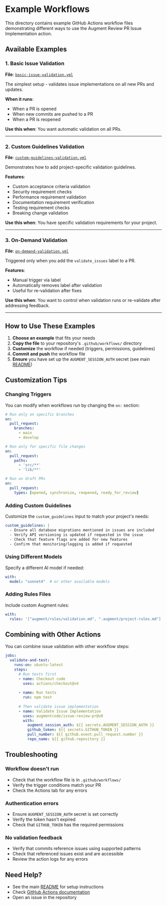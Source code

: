 # Example Workflows

This directory contains example GitHub Actions workflow files demonstrating different ways to use the Augment Review PR Issue Implementation action.

## Available Examples

### 1. Basic Issue Validation
**File**: [`basic-issue-validation.yml`](./basic-issue-validation.yml)

The simplest setup - validates issue implementations on all new PRs and updates.

**When it runs**:
- When a PR is opened
- When new commits are pushed to a PR
- When a PR is reopened

**Use this when**: You want automatic validation on all PRs.

---

### 2. Custom Guidelines Validation
**File**: [`custom-guidelines-validation.yml`](./custom-guidelines-validation.yml)

Demonstrates how to add project-specific validation guidelines.

**Features**:
- Custom acceptance criteria validation
- Security requirement checks
- Performance requirement validation
- Documentation requirement verification
- Testing requirement checks
- Breaking change validation

**Use this when**: You have specific validation requirements for your project.

---

### 3. On-Demand Validation
**File**: [`on-demand-validation.yml`](./on-demand-validation.yml)

Triggered only when you add the `validate_issues` label to a PR.

**Features**:
- Manual trigger via label
- Automatically removes label after validation
- Useful for re-validation after fixes

**Use this when**: You want to control when validation runs or re-validate after addressing feedback.

---

## How to Use These Examples

1. **Choose an example** that fits your needs
2. **Copy the file** to your repository's `.github/workflows/` directory
3. **Customize** the workflow if needed (triggers, permissions, guidelines)
4. **Commit and push** the workflow file
5. **Ensure** you have set up the `AUGMENT_SESSION_AUTH` secret (see main [README](../README.md))

## Customization Tips

### Changing Triggers

You can modify when workflows run by changing the `on:` section:

```yaml
# Run only on specific branches
on:
  pull_request:
    branches:
      - main
      - develop

# Run only for specific file changes
on:
  pull_request:
    paths:
      - 'src/**'
      - 'lib/**'

# Run on draft PRs
on:
  pull_request:
    types: [opened, synchronize, reopened, ready_for_review]
```

### Adding Custom Guidelines

Customize the `custom_guidelines` input to match your project's needs:

```yaml
custom_guidelines: |
  - Ensure all database migrations mentioned in issues are included
  - Verify API versioning is updated if requested in the issue
  - Check that feature flags are added for new features
  - Confirm that monitoring/logging is added if requested
```

### Using Different Models

Specify a different AI model if needed:

```yaml
with:
  model: "sonnet4"  # or other available models
```

### Adding Rules Files

Include custom Augment rules:

```yaml
with:
  rules: '["augment/rules/validation.md", ".augment/project-rules.md"]'
```

## Combining with Other Actions

You can combine issue validation with other workflow steps:

```yaml
jobs:
  validate-and-test:
    runs-on: ubuntu-latest
    steps:
      # Run tests first
      - name: Checkout code
        uses: actions/checkout@v4
      
      - name: Run tests
        run: npm test
      
      # Then validate issue implementation
      - name: Validate Issue Implementation
        uses: augmentcode/issue-review-pr@v0
        with:
          augment_session_auth: ${{ secrets.AUGMENT_SESSION_AUTH }}
          github_token: ${{ secrets.GITHUB_TOKEN }}
          pull_number: ${{ github.event.pull_request.number }}
          repo_name: ${{ github.repository }}
```

## Troubleshooting

### Workflow doesn't run
- Check that the workflow file is in `.github/workflows/`
- Verify the trigger conditions match your PR
- Check the Actions tab for any errors

### Authentication errors
- Ensure `AUGMENT_SESSION_AUTH` secret is set correctly
- Verify the token hasn't expired
- Check that `GITHUB_TOKEN` has the required permissions

### No validation feedback
- Verify that commits reference issues using supported patterns
- Check that referenced issues exist and are accessible
- Review the action logs for any errors

## Need Help?

- See the main [README](../README.md) for setup instructions
- Check [GitHub Actions documentation](https://docs.github.com/en/actions)
- Open an issue in the repository

